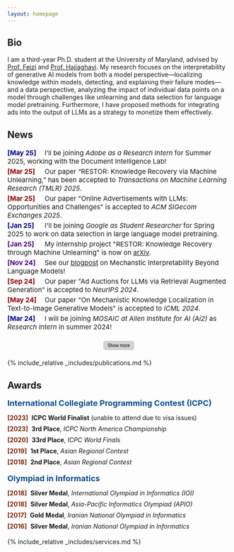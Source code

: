 ```yaml
---
layout: homepage
---
```


## Bio
I am a third-year Ph.D. student at the University of Maryland, 
advised by
<a href="https://www.cs.umd.edu/~sfeizi/">Prof. Feizi</a>
and <a href="https://www.cs.umd.edu/~hajiagha/">Prof. Hajiaghayi</a>. 
My research focuses on the interpretability of generative AI models from both a model perspective—localizing knowledge within models, detecting, and explaining their failure modes—and a data perspective, analyzing the impact of individual data points on a model through challenges like unlearning and data selection for language model pretraining.
Furthermore, I have proposed methods for integrating ads into the output of LLMs as a strategy to monetize them effectively.

 
## News
<div id="news">
<div class="news-item">
      <span class="news-date-internship">[May 25]</span> I’ll be joining <i>Adobe as a Research Intern</i> for Summer 2025, working with the Document Intelligence Lab!
    </div>
    <div class="news-item">
      <span class="news-date-paper">[Mar 25]</span> Our paper “RESTOR: Knowledge Recovery via Machine Unlearning,” has been accepted to <i>Transactions on Machine Learning Research (TMLR) 2025</i>.
    </div>
    <div class="news-item">
      <span class="news-date-paper">[Mar 25]</span> Our paper "Online Advertisements with LLMs: Opportunities and Challenges" is accepted to <i>ACM SIGecom Exchanges 2025</i>.
    </div>
    <div class="news-item">
      <span class="news-date-internship">[Jan 25]</span> I'll be joining <i>Google as Student Researcher</i> for Spring 2025 to work on data selection in large language model pretraining.
    </div>
    <div class="news-item">
      <span class="news-date-blog">[Jan 25]</span> My internship project "RESTOR: Knowledge Recovery through Machine Unlearning" is now on <a href="https://arxiv.org/abs/2411.00204">arXiv</a>.
    </div>
    <div class="news-item">
      <span class="news-date-blog">[Nov 24]</span>
      See our <a href="https://vision-mech-intp.github.io/2024/11/19/blogpost.html">blogpost</a> on Mechanstic Interpretability Beyond Language Models!
    </div>
    <div class="news-item">
      <span class="news-date-paper">[Sep 24]</span> Our paper "Ad Auctions for LLMs via Retrieval Augmented Generation" is accepted to <i>NeurIPS 2024</i>.
    </div>
    <div class="news-item">
      <span class="news-date-paper">[May 24]</span> Our paper "On Mechanistic Knowledge Localization in Text-to-Image Generative Models" is accepted to <i>ICML 2024</i>.
    </div>
    <div class="news-item">
      <span class="news-date-internship">[Mar 24]</span> I will be joining <i>MOSAIC at Allen Institute for AI (Ai2)</i> as <i>Research Intern</i> in summer 2024!
    </div>
  <div class="button-container">
    <button id="show-more-button" class="toggle-button" onclick="toggleNews()">Show more</button>
  </div>
</div>

<div id="more-news" style="display: none;">
    <div class="news-item">
      <span class="news-date-paper">[Jan 24]</span> Our paper "PRIME: Prioritizing Interpretability in Failure Mode Extraction" is accepted to <i>ICLR 2024</i>.
    </div>
    <div class="news-item">
      <span class="news-date-paper">[Jan 24]</span> Our paper "Robustness of AI-Image Detectors: Fundamental Limits and Practical Attacks" is accepted to <i>ICLR 2024</i>.
    </div>
    <div class="news-item">
      <span class="news-date-paper">[Dec 23]</span> Our paper "Regret Analysis of Repeated  Delegated Choice" is accepted to AAAI 2024.
    </div>
    <div class="news-item">
      <span class="news-date-blog">[Nov 23]</span> We posted our draft "Online Advertisements with LLMs: Opportunities and Challenges" on arXiv.
    </div>
    <div class="news-item">
      <span class="news-date-blog">[Oct 23]</span> Our work of Robustness of AI-Image Detectors is covered by
          <a href="https://www.theregister.com/2023/10/02/watermarking_security_checks/">Register</a>, 
          <a href="https://www.wired.com/story/artificial-intelligence-watermarking-issues/">Wired</a>, and 
          <a href="https://arstechnica.com/ai/2023/10/researchers-show-how-easy-it-is-to-defeat-ai-watermarks/">Arstechnica</a>.
    </div>
    <div class="news-item">
      <span class="news-date-competition">[May 23]</span> Our team, UMD RED, ranked 3-rd in ICPC NAC 2023 and proceeded to ICPC World Finals 2023.
    </div>
    <div class="news-item">
      <span class="news-date-paper">[May 23]</span> Our paper "Delegating to Multiple Agents" is accepted to EC 2023.
    </div>
    <div class="news-item">
      <span class="news-date-paper">[Apr 23]</span> Our paper "Run-off Election: Improved Provable Defense against Data Poisoning Attacks" is accepted to ICML 2023.
    </div>
    <div class="news-item">
      <span class="news-date-paper">[Apr 23]</span> Our paper "Text-To-Concept (and Back) via Cross-Model Alignment" is accepted to ICML 2023.
    </div>
    <div class="news-item">
      <span class="news-date-competition">[Feb 23]</span> Our team, UMD RED, is qualified to compete in ICPC NAC 2023 at UCF.
    </div>
  <div class="button-container">
    <button class="toggle-button" onclick="toggleNews()">Show less</button>
  </div>
</div>


{% include_relative _includes/publications.md %}

## Awards
<div class="award-category">International Collegiate Programming Contest (ICPC)</div>
<ul class="award-list">
  <li><span class="award-date">[2023]</span> <strong>ICPC World Finalist</strong> (unable to attend due to visa issues)</li>
  <li><span class="award-date">[2023]</span> <strong>3rd Place</strong>, <i>ICPC North America Championship</i></li>
  <li><span class="award-date">[2020]</span> <strong>33rd Place</strong>, <i>ICPC World Finals</i></li>
  <li><span class="award-date">[2019]</span> <strong>1st Place</strong>, <i>Asian Regional Contest</i></li>
  <li><span class="award-date">[2018]</span> <strong>2nd Place</strong>, <i>Asian Regional Contest</i></li>
</ul>

<div class="award-category">Olympiad in Informatics</div>
<ul class="award-list">
  <li><span class="award-date">[2018]</span> <strong>Silver Medal</strong>, <i>International Olympiad in Informatics (IOI)</i></li>
  <li><span class="award-date">[2018]</span> <strong>Silver Medal</strong>, <i>Asia-Pacific Informatics Olympiad (APIO)</i></li>
  <li><span class="award-date">[2017]</span> <strong>Gold Medal</strong>, <i>Iranian National Olympiad in Informatics</i></li>
  <li><span class="award-date">[2016]</span> <strong>Silver Medal</strong>, <i>Iranian National Olympiad in Informatics</i></li>
</ul>


{% include_relative _includes/services.md %}

<style>
.news-item {
  padding: 2px 0;
  font-size: 15px;
  border: none;
  margin: 0;
}

.news-date-paper,
.news-date-internship,
.news-date-blog,
.news-date-competition {
  flex-shrink: 0;
  width: 80px;
  display: inline-block;
}

.news-date-paper {
  color: #8B0000;
  font-weight: bold;
}

.news-date-internship {
  color: #00008B;
  font-weight: bold;
}

.news-date-blog {
  color: #4B0082;
  font-weight: bold;
}

.news-date-competition {
  color: #006400;
  font-weight: bold;
}
</style>

<style>
  .button-container {
    text-align: center;
    margin: 20px 0;
  }

  .toggle-button {
    background-color: #d3d3d3; /* Brighter gray */
    color: black;
    border: none;
    border-radius: 5px;
    padding: 5px 10px;
    font-size: 10px;
    cursor: pointer;
    transition: background-color 0.3s, transform 0.2s;
  }

  .toggle-button:hover {
    background-color: #c0c0c0; /* Slightly darker gray */
    transform: scale(1.05);
  }

  .toggle-button:active {
    background-color: #a9a9a9; /* Even darker gray */
    transform: scale(1);
  }
</style>

<style>
.award-category {
  font-size: 18px;
  font-weight: bold;
  margin-top: 2px;
  color: #0a4d8c;
}

.award-list {
  list-style-type: none;
  padding-left: 0;
  margin-top: 10px;
}

.award-list li {
  padding: 4px 0;
  font-size: 14px;
}

.award-date {
  color:rgb(122, 35, 6);
  font-weight: bold;
  margin-right: 4px;
}
</style>

<script>
  function toggleNews() {
    var moreNews = document.getElementById("more-news");
    var newsButton = document.getElementById("show-more-button");
    
    if (moreNews.style.display === "none") {
      moreNews.style.display = "block";
      newsButton.style.display = "none";
    } else {
      moreNews.style.display = "none";
      newsButton.style.display = "inline";
    }
  }

  function togglePubs() {
    var morePubs = document.getElementById("more-pubs");
    var pubsButton = document.getElementById("show-more-pubs-button");
    
    if (morePubs.style.display === "none") {
      morePubs.style.display = "block";
      pubsButton.style.display = "none";
    } else {
      morePubs.style.display = "none";
      pubsButton.style.display = "inline";
    }
  }
</script>
